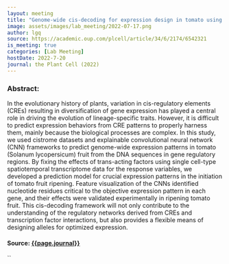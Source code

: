```yaml
---
layout: meeting
title: "Genome-wide cis-decoding for expression design in tomato using cistrome data and explainable deep learning"
image: assets/images/lab_meeting/2022-07-17.png
author: lgq
source: https://academic.oup.com/plcell/article/34/6/2174/6542321
is_meeting: true
categories: [Lab Meeting]
hostDate: 2022-7-20
journal: the Plant Cell (2022)
---
```

### Abstract:
In the evolutionary history of plants, variation in cis-regulatory elements (CREs) resulting in diversification of gene expression has played a central role in driving the evolution of lineage-specific traits. However, it is difficult to predict expression behaviors from CRE patterns to properly harness them, mainly because the biological processes are complex. In this study, we used cistrome datasets and explainable convolutional neural network (CNN) frameworks to predict genome-wide expression patterns in tomato (Solanum lycopersicum) fruit from the DNA sequences in gene regulatory regions. By fixing the effects of trans-acting factors using single cell-type spatiotemporal transcriptome data for the response variables, we developed a prediction model for crucial expression patterns in the initiation of tomato fruit ripening. Feature visualization of the CNNs identified nucleotide residues critical to the objective expression pattern in each gene, and their effects were validated experimentally in ripening tomato fruit. This cis-decoding framework will not only contribute to the understanding of the regulatory networks derived from CREs and transcription factor interactions, but also provides a flexible means of designing alleles for optimized expression.

#### Source: [{{page.journal}}]({{page.source}})
``
